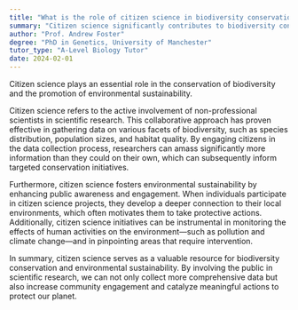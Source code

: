 ```yaml
---
title: "What is the role of citizen science in biodiversity conservation and environmental sustainability?"
summary: "Citizen science significantly contributes to biodiversity conservation and environmental sustainability by engaging the public in data collection and research, fostering awareness, and promoting collaborative efforts to protect ecosystems."
author: "Prof. Andrew Foster"
degree: "PhD in Genetics, University of Manchester"
tutor_type: "A-Level Biology Tutor"
date: 2024-02-01
---
```


Citizen science plays an essential role in the conservation of biodiversity and the promotion of environmental sustainability.

Citizen science refers to the active involvement of non-professional scientists in scientific research. This collaborative approach has proven effective in gathering data on various facets of biodiversity, such as species distribution, population sizes, and habitat quality. By engaging citizens in the data collection process, researchers can amass significantly more information than they could on their own, which can subsequently inform targeted conservation initiatives.

Furthermore, citizen science fosters environmental sustainability by enhancing public awareness and engagement. When individuals participate in citizen science projects, they develop a deeper connection to their local environments, which often motivates them to take protective actions. Additionally, citizen science initiatives can be instrumental in monitoring the effects of human activities on the environment—such as pollution and climate change—and in pinpointing areas that require intervention.

In summary, citizen science serves as a valuable resource for biodiversity conservation and environmental sustainability. By involving the public in scientific research, we can not only collect more comprehensive data but also increase community engagement and catalyze meaningful actions to protect our planet.
    